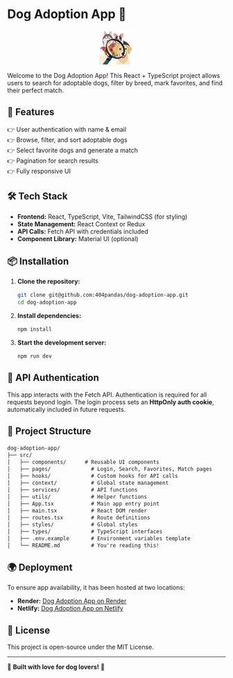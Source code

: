 # Dog Adoption App 🐶

<div align="center">
  <a href="https://github.com/404pandas/PARSR">
    <img src="./src/assets/breed-hunter-logo.png" alt="Logo" width="80" height="80">
  </a>
</div>

Welcome to the Dog Adoption App! This React + TypeScript project allows users to search for adoptable dogs, filter by breed, mark favorites, and find their perfect match.

## 🚀 Features

👉 User authentication with name & email  
👉 Browse, filter, and sort adoptable dogs  
👉 Select favorite dogs and generate a match  
👉 Pagination for search results  
👉 Fully responsive UI

## 🛠️ Tech Stack

- **Frontend:** React, TypeScript, Vite, TailwindCSS (for styling)
- **State Management:** React Context or Redux
- **API Calls:** Fetch API with credentials included
- **Component Library:** Material UI (optional)

## 📦 Installation

1. **Clone the repository:**

   ```sh
   git clone git@github.com:404pandas/dog-adoption-app.git
   cd dog-adoption-app
   ```

2. **Install dependencies:**

   ```sh
   npm install
   ```

3. **Start the development server:**
   ```sh
   npm run dev
   ```

## 🔑 API Authentication

This app interacts with the Fetch API. Authentication is required for all requests beyond login. The login process sets an **HttpOnly auth cookie**, automatically included in future requests.

## 📌 Project Structure

```
dog-adoption-app/
├── src/
│   ├── components/      # Reusable UI components
│   ├── pages/             # Login, Search, Favorites, Match pages
│   ├── hooks/             # Custom hooks for API calls
│   ├── context/           # Global state management
│   ├── services/          # API functions
│   ├── utils/             # Helper functions
│   ├── App.tsx            # Main app entry point
│   ├── main.tsx           # React DOM render
│   ├── routes.tsx         # Route definitions
│   ├── styles/            # Global styles
│   ├── types/             # TypeScript interfaces
│   ├── .env.example       # Environment variables template
│   └── README.md          # You're reading this!
```

## 🌍 Deployment

To ensure app availability, it has been hosted at two locations:

- **Render:** [Dog Adoption App on Render](https://dog-adoption-app-pztt.onrender.com/)
- **Netlify:** [Dog Adoption App on Netlify](https://dog-adoption-app-fetch.netlify.app/)

## 💜 License

This project is open-source under the MIT License.

---

🐾 **Built with love for dog lovers!** 🐾

<!-- Correct:
https://frontend-take-home-service.fetch.com/dogs/search?breeds=Basenji&breeds=Beagle&size=25&sort=breed:asc&from=25

Incorrect:
https://frontend-take-home-service.fetch.com/dogs/search?breeds=Basenji,Beagle&size=25&sort=breed:asc&from=25
https://frontend-take-home-service.fetch.com/dogs/search?breeds=Basenji%2CBeagle&size=25&sort=breed:asc&from=25
https://frontend-take-home-service.fetch.com/dogs/search?breeds=Basenji%26Beagle&size=25&sort=breed:asc&from=25
https://frontend-take-home-service.fetch.com/dogs/search?breeds=Basenji%2CBeagle%2CBulldog&size=25&sort=breed:asc&from=25 -->
